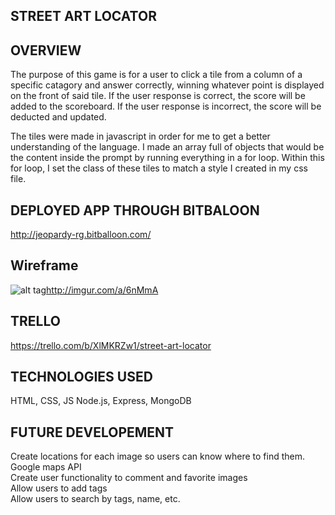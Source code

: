 STREET ART LOCATOR
-----------------



OVERVIEW
-----------------
The purpose of this game is for a user to click a tile from a column of a specific catagory and answer correctly, winning whatever point is displayed on the front of said tile.
If the user response is correct, the score will be added to the scoreboard.
If the user response is incorrect, the score will be deducted and updated.

The tiles were made in javascript in order for me to get a better understanding of the language.
I made an array full of objects that would be the content inside the prompt by running everything in a for loop.
Within this for loop, I set the class of these tiles to match a style I created in my css file.



DEPLOYED APP THROUGH BITBALOON 
-----------------
http://jeopardy-rg.bitballoon.com/



Wireframe
-----------------
![alt tag](http://imgur.com/a/6nMmA)http://imgur.com/a/6nMmA



TRELLO
-----------------
https://trello.com/b/XlMKRZw1/street-art-locator



TECHNOLOGIES USED
-----------------
HTML, CSS, JS
Node.js, Express, MongoDB



FUTURE DEVELOPEMENT
-----------------
Create locations for each image so users can know where to find them. Google maps API
<br>
Create user functionality to comment and favorite images
<br>
Allow users to add tags
<br>
Allow users to search by tags, name, etc.